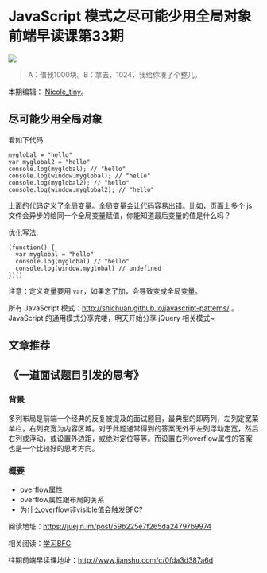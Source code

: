 # JavaScript 模式之尽可能少用全局对象 前端早读课第33期
![](http://upload-images.jianshu.io/upload_images/7219342-764227057271d25b.jpg?imageMogr2/auto-orient/strip%7CimageView2/2/w/1240)

> A：借我1000块。B：拿去，1024，我给你凑了个整儿。

本期编辑： [Nicole_tiny](http://www.jianshu.com/u/7b75d8681776)。

## 尽可能少用全局对象
看如下代码
```
myglobal = "hello"
var myglobal2 = "hello"
console.log(myglobal); // "hello"
console.log(window.myglobal); // "hello"
console.log(myglobal2); // "hello"
console.log(window.myglobal2); // "hello"
```

上面的代码定义了全局变量。全局变量会让代码容易出错。比如，页面上多个 js 文件会异步的给同一个全局变量赋值，你能知道最后变量的值是什么吗？

优化写法:
```
(function() {
  var myglobal = "hello"
  console.log(myglobal) // "hello"
  console.log(window.myglobal) // undefined
})()
```

注意：定义变量要用 `var`，如果忘了加，会导致变成全局变量。

所有 JavaScript 模式：http://shichuan.github.io/javascript-patterns/ 。JavaScript 的通用模式分享完喽，明天开始分享 jQuery 相关模式~

## 文章推荐
## 《一道面试题目引发的思考》
### 背景
多列布局是前端一个经典的反复被提及的面试题目，最典型的即两列，左列定宽菜单栏，右列变宽为内容区域。对于此题通常得到的答案无外乎左列浮动定宽，然后右列或浮动，或设置外边距，或绝对定位等等。而设置右列overflow属性的答案也是一个比较好的思考方向。

### 概要
* overflow属性
* overflow属性跟布局的关系
* 为什么overflow非visible值会触发BFC?

阅读地址：https://juejin.im/post/59b225e7f265da24797b9974

相关阅读：[学习BFC](https://juejin.im/post/59b73d5bf265da064618731d)

往期前端早读课地址：http://www.jianshu.com/c/0fda3d387a6d
